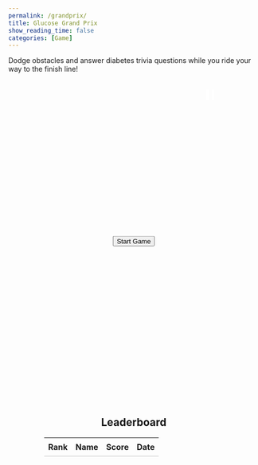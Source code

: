 ```yaml
---
permalink: /grandprix/
title: Glucose Grand Prix
show_reading_time: false
categories: [Game]
---
```

<style>
#canvasContainer {
  position: relative;
  width: 360px;
  height: 639px;
  margin: 0 auto;
}

    
canvas {
    display: block;
    margin: 0 auto;
}

#startButtonContainer {
  z-index: 7;
  display: inline block;
}

.popup-overlay {
  position: fixed;
  top: 0;
  left: 0;
  width: 100%;
  height: 100%;
  background-color: rgba(0,0,0,0.75); /* Slightly transparent for polish */
  display: flex;
  align-items: center;
  justify-content: center;
  z-index: 10;
}

.popup-content {
  background: #58A618;
  padding: 2rem;
  border-radius: 10px;
  text-align: center;
  max-width: 400px;
  width: 90%;
}

.popup-content p {
  color: black;
  font-size: 1.2rem;
  font-weight: bold;
}

.popup-content button {
  margin-top: 0.75rem;
  padding: 0.5rem 1rem;
  background-color: #007bff;
  color: white;
  border: none;
  border-radius: 5px;
  cursor: pointer;
}

.popup-content button:hover {
  background-color: #0056b3;
}
.center-overlay {
  position: absolute;
  top: 50%;
  left: 50%;
  transform: translate(-50%, -50%);
  z-index: 10;
}

#pauseButton {
  position: absolute;
  top: 10px;
  right: 10px;
  z-index: 5;
  background: transparent;
  border: none;
  cursor: pointer;
  padding: 0;
}

#pauseButton img {
  width: 32px;
  height: 32px;
}

#nameInputContainer {
  display: none; 
  position: absolute; 
  top: 60%; 
  left: 50%; 
  transform: translate(-50%, 0); 
  text-align: center;
}
#playerName {
  padding: 8px; 
  font-size: 16px;
}
#submitScore {
  padding: 8px 12px; 
  font-size: 16px;
  margin-top: 10px;
}

#leaderboardContainer {
  text-align:center; 
  margin-top: 2rem;
}
#leaderboard {
  margin: 0 auto; 
  border-collapse: collapse;
}
</style>
<div id="help">
  Dodge obstacles and answer diabetes trivia questions while you ride your way to the finish line!
</div><br>


<div id="canvasContainer">
  <div id="startButtonContainer" class="center-overlay">
    <button id="startButton">Start Game</button>
  </div>
  <button id="pauseButton" aria-label="Pause/Play">
  <svg id="pauseIcon" width="32" height="32" viewBox="0 0 24 24" fill="white" xmlns="http://www.w3.org/2000/svg">
    <rect x="6" y="4" width="4" height="16" />
    <rect x="14" y="4" width="4" height="16" />
  </svg>
</button>
<canvas id="gameCanvas" width="360" height="639"></canvas>

<div id="leaderboardContainer">
  <h2>Leaderboard</h2>
  <table id="leaderboard">
    <thead>
      <tr>
        <th style="padding: 0.5rem; border-bottom: 1px solid #ccc;">Rank</th>
        <th style="padding: 0.5rem; border-bottom: 1px solid #ccc;">Name</th>
        <th style="padding: 0.5rem; border-bottom: 1px solid #ccc;">Score</th>
        <th style="padding: 0.5rem; border-bottom: 1px solid #ccc;">Date</th>
      </tr>
    </thead>
    <tbody id="leaderboardBody">
      <!-- Entries here -->
    </tbody>
  </table>
</div>


<div id="nameInputContainer">
  <input id="playerName" type="text" placeholder="Your Name" maxlength="64"/>
  <button id="submitScore">Submit</button>
</div>

</div>

<div id="triviaModal" class="popup-overlay" style="display: none;">
  <div class="popup-content">
    <p id="triviaQuestion"></p>
    <div id="triviaOptions" style="margin-top: 1rem;"></div>
    <button id="close-popup" style="display: none;">OK</button>
  </div>
</div>



<script type="module">
  import { pythonURI, fetchOptions } from '{{ site.baseurl }}/assets/js/api/config.js';

  const canvas = document.getElementById("gameCanvas");
  const ctx = canvas.getContext("2d");
  const startButton = document.getElementById("startButton");
  const pauseButton = document.getElementById("pauseButton");

  const assets = {
    background: {
      src: "{{site.baseurl}}/images/grandprix/road.jpg",
    },
    obstacles: {
      blood: {
        src: "{{site.baseurl}}/images/grandprix/blood.png",
      },
      sugar: {
        src: "{{site.baseurl}}/images/grandprix/sugar.png",
      },
      cupcake: {
        src: "{{site.baseurl}}/images/grandprix/cupcake.png",
      }
    },
    cars: {
      default: {
        src: "{{site.baseurl}}/images/grandprix/default.png",
        width: 256,
        height: 256
      },
      audi: {
        src: "{{site.baseurl}}/images/grandprix/audi.png",
        width: 256,
        height: 256
      },
      viper: {
        src: "{{site.baseurl}}/images/grandprix/viper.png",
        width: 256,
        height: 256
      },
      truck: {
        src: "{{site.baseurl}}/images/grandprix/truck.png",
        width: 256,
        height: 256
      }
    }
  };

  function loadImage(src) {
    return new Promise((resolve, reject) => {
      const img = new Image();
      img.onload = () => resolve(img);
      img.onerror = reject;
      img.src = src;
    });
  }

  // Game state
  let bgImg, carImg;
  const carScale = 0.4;
  const carWidth = assets.cars.default.width * carScale;
  const carHeight = assets.cars.default.height * carScale;
  let carX, carY;

  let obstacles = [];
  const obstacleWidth = 40;
  const obstacleHeight = 40;
  let obstacleSpawnThreshold = 200;
  let distanceSinceLastObstacle = 0;
  let obstacleImages = {};

  const carSpeed = 5;
  let backgroundY;
  const backgroundSpeed = 2;

  let keys = { a: false, d: false };
  let isRunning = false;
  let isPaused = false;

  let lives = 3;
  let isGameOver = false;
  let points = 0;
  let gameOverPopupShown = false;

  let collisionCooldown = 5; // Prevent multiple hits from one obstacle
  let wobbleFrames = 0;
  let wobbleDirection = 1;

  let triviaInterval;
  let triviaIndex = 1;
  let showingTrivia = false;
  let triviaTimeout;

  const pauseIcon = document.getElementById("pauseIcon");


function scheduleNextTrivia() {
  triviaTimeout = setTimeout(() => {
    if (!isPaused && !isGameOver) {
      showTrivia();
    }
  }, 10000); // wait 10 seconds *after* last one was closed
}


  function resetGameState() {
    carX = canvas.width / 2 - carWidth / 2;
    carY = canvas.height - carHeight - 20;
    backgroundY = 0;
    obstacles = [];
    distanceSinceLastObstacle = 0;
    keys = { a: false, d: false };
    lives = 3;
    isGameOver = false;
    points = 0;
    wobbleFrames = 0;
    gameOverPopupShown = false;
    document.getElementById("nameInputContainer").style.display = "none";
  }


  class Obstacle {
    constructor(x, y, image) {
      this.x = x;
      this.y = y;
      this.image = image;
      this.width = obstacleWidth;
      this.height = obstacleHeight;
      this.hasCollided = false;
    }

    update() {
      this.y += backgroundSpeed;
    }

    draw(ctx) {
      ctx.drawImage(this.image, this.x, this.y, this.width, this.height);
    }
  }

  function setupKeyboard() {
    document.addEventListener("keydown", (e) => {
      if (e.key.toLowerCase() === "a") keys.a = true;
      if (e.key.toLowerCase() === "d") keys.d = true;
    });

    document.addEventListener("keyup", (e) => {
      if (e.key.toLowerCase() === "a") keys.a = false;
      if (e.key.toLowerCase() === "d") keys.d = false;
    });
  }

  startButton.addEventListener("click", () => {
  document.getElementById("startButtonContainer").style.display = "none";
  if (!isRunning) {
    isRunning = true;
    isPaused = false;
    setupKeyboard();
    requestAnimationFrame(gameLoop);
    startButton.textContent = "Restart Game";
  } else {
    resetGameState();
    isPaused = false;
    drawStaticScene();
    triviaIndex = 1;
    requestAnimationFrame(gameLoop);
  }
});


pauseButton.addEventListener("click", () => {
  if (isRunning) {
    isPaused = !isPaused;

    const pauseIcon = document.getElementById("pauseIcon");

    pauseIcon.innerHTML = isPaused
      ? `<polygon points="6,4 20,12 6,20" />` // Play triangle
      : `<rect x="6" y="4" width="4" height="16" />
         <rect x="14" y="4" width="4" height="16" />`; // Pause bars

    if (!isPaused) {
      requestAnimationFrame(gameLoop);
    }
  }
});



  async function initGame() {
    try {
      bgImg = await loadImage(assets.background.src);
      carImg = await loadImage(assets.cars.default.src);

      const obstacleNames = Object.keys(assets.obstacles);
      for (const name of obstacleNames) {
        obstacleImages[name] = await loadImage(assets.obstacles[name].src);
      }

      setInterval(() => {
        if (isRunning && !isPaused && !showingTrivia && !isGameOver) {
          showTrivia();
        }
      }, 10000);

      setInterval(() => {
        if (isRunning && !isPaused && !isGameOver && !showingTrivia) {
          points += 5;
        }
      }, 1000);

      resetGameState();
      drawStaticScene();
    } catch (e) {
      console.error("Image loading error:", e);
    }
  }

async function showTrivia() {
  if (isGameOver || isPaused || showingTrivia) return;
  try {
    showingTrivia = true;
    isPaused = true;

    const res = await fetch(`${pythonURI}/api/trivia/${triviaIndex}`, fetchOptions);
    const data = await res.json();

    triviaIndex++;

    document.getElementById("triviaQuestion").textContent = data.question;
    const optionsContainer = document.getElementById("triviaOptions");
    optionsContainer.innerHTML = "";

    data.answers.forEach((ans) => {
      const btn = document.createElement("button");
      btn.textContent = `${ans.answer_id}: ${ans.answer}`;
      btn.onclick = () => handleTriviaAnswer(ans.answer_id, data.correct_answer);
      optionsContainer.appendChild(btn);
    });

    document.getElementById("triviaModal").style.display = "flex";
    document.getElementById("close-popup").style.display = "none";

  } catch (err) {
    console.error("Error showing trivia:", err);
    showingTrivia = false;
    isPaused = false;
  }
}

function handleTriviaAnswer(selectedId, correctId) {
  const isCorrect = selectedId === correctId;

  const resultText = isCorrect
    ? "Correct! Keep going!"
    : "Wrong! You lost a life.";

  document.getElementById("triviaQuestion").textContent = resultText;
  document.getElementById("triviaOptions").innerHTML = "";
  document.getElementById("close-popup").style.display = "inline-block";

  if (!isCorrect) {
    lives--;

    if (lives <= 0) {
      isGameOver = true;
      draw();
    }
  }
}

document.getElementById("close-popup").addEventListener("click", () => {
  document.getElementById("triviaModal").style.display = "none";
  showingTrivia = false;
  isPaused = false;
  if (!isGameOver) {
    requestAnimationFrame(gameLoop);
    scheduleNextTrivia(); 
  }
});

  function drawStaticScene() {
    ctx.drawImage(bgImg, 0, 0, canvas.width, canvas.height);
    ctx.drawImage(carImg, carX, carY, carWidth, carHeight);
  }

  function update() {
    if (keys.a) carX -= carSpeed;
    if (keys.d) carX += carSpeed;

    carX = Math.max(0, Math.min(canvas.width - carWidth, carX));
    
    distanceSinceLastObstacle += backgroundSpeed;

    if (distanceSinceLastObstacle >= obstacleSpawnThreshold) {
      distanceSinceLastObstacle = 0;

      const types = Object.keys(obstacleImages);
      const randomType = types[Math.floor(Math.random() * types.length)];
      const image = obstacleImages[randomType];

      const x = Math.random() * (canvas.width - obstacleWidth);
      const y = -obstacleHeight;

      obstacles.push(new Obstacle(x, y, image));
    }

    obstacles.forEach((o) => o.update());

    // Check collisions
    for (let i = obstacles.length - 1; i >= 0; i--) {
  const o = obstacles[i];

  if (o.y > canvas.height) {
    obstacles.splice(i, 1);
    continue;
  }

  const collision = !(
    carX + carWidth < o.x ||
    carX > o.x + o.width ||
    carY + carHeight < o.y ||
    carY > o.y + o.height
  );

  if (collision && !o.hasCollided) {
    o.hasCollided = true;
    lives--;
    wobbleFrames = 30;

  if (isGameOver) return;

    if (lives <= 0) {
      isGameOver = true;
    }
  }
}

    // Wobble effect
  if (wobbleFrames > 0) {
    carX += wobbleDirection * 2;
    wobbleDirection *= -1;
    wobbleFrames--;
  }

    backgroundY += backgroundSpeed;
    if (backgroundY >= canvas.height) {
      backgroundY = 0;
    }
  }

  function draw() {
    ctx.drawImage(bgImg, 0, backgroundY - canvas.height, canvas.width, canvas.height);
    ctx.drawImage(bgImg, 0, backgroundY, canvas.width, canvas.height);

    obstacles.forEach((o) => o.draw(ctx));

    ctx.drawImage(carImg, carX, carY, carWidth, carHeight);

    // Draw lives with black background box
    ctx.font = "20px Arial";
    const livesText = `Lives: ${lives}`;
    const textX = 10;
    const textY = 30;
    const padding = 6;

    const textWidth = ctx.measureText(livesText).width;
    const textHeight = 20; // Approx height for 20px font

    // Draw black background box behind the text
    ctx.fillStyle = "black";
    ctx.fillRect(textX - padding, textY - textHeight + 4, textWidth + padding * 2, textHeight + 4);

    // Draw white text on top
    ctx.fillStyle = "white";
    ctx.fillText(livesText, textX, textY);

    // Draw score below lives
    const scoreText = `Score: ${points}`;
    const scoreY = textY + 30;

    const scoreWidth = ctx.measureText(scoreText).width;

    ctx.fillStyle = "black";
    ctx.fillRect(textX - padding, scoreY - textHeight + 4, scoreWidth + padding * 2, textHeight + 4);

    ctx.fillStyle = "white";
    ctx.fillText(scoreText, textX, scoreY);

    // Game over
    if (isGameOver) {
    ctx.fillStyle = "rgba(0, 0, 0, 0.5)";
    ctx.fillRect(0, 0, canvas.width, canvas.height);
    ctx.fillStyle = "red";
    ctx.font = "40px Arial";
    ctx.textAlign = "center";
    ctx.fillText("GAME OVER", canvas.width / 2, canvas.height / 2 - 30);

    if (!gameOverPopupShown) {
      document.getElementById("nameInputContainer").style.display = "block";
      gameOverPopupShown = true;
    }
  }
}

document.getElementById("submitScore").addEventListener("click", async () => {
  const name = document.getElementById("playerName").value.trim() || "Anonymous";
  const score = points;
  const date = new Date().toISOString().split("T")[0];

  try {
    const res = await fetch(`${pythonURI}/api/racing`, {
      method: "POST",
      headers: { "Content-Type": "application/json" },
      body: JSON.stringify({ name, score, date }),
    });

    if (res.ok) {
      alert("Score submitted!");
      loadLeaderboard();
    } else {
      alert("Failed to submit score.");
    }
  } catch (err) {
    console.error("Submit error:", err);
    alert("Error submitting score.");
  }

  // Hide input after submission
  document.getElementById("nameInputContainer").style.display = "none";
  
  // Show centered start button container
  document.getElementById("startButtonContainer").style.display = "block";
  startButton.textContent = "Restart Game";
});

  function gameLoop() {
  if (!isRunning || isPaused) return;
  update();
  draw();
  if (!isGameOver) {
    requestAnimationFrame(gameLoop);
  }
}

async function loadLeaderboard() {
  try {
    const res = await fetch(`${pythonURI}/api/racing`);
    const data = await res.json();

    // Sort the data from highest to lowest score before the loop
    data.sort((a, b) => b.score - a.score);

    const leaderboardBody = document.getElementById("leaderboardBody");
    leaderboardBody.innerHTML = "";

    data.forEach((entry, index) => {
      const row = document.createElement("tr");

      row.innerHTML = `
        <td style="padding: 0.5rem;">${index + 1}</td>
        <td style="padding: 0.5rem;">${entry.name}</td>
        <td style="padding: 0.5rem;">${entry.score}</td>
        <td style="padding: 0.5rem;">${entry.date}</td>
      `;

      leaderboardBody.appendChild(row);
    });
  } catch (err) {
    console.error("Failed to load leaderboard:", err);
  }
}


// Load leaderboard on page load
window.addEventListener("DOMContentLoaded", loadLeaderboard);

  initGame();
</script>